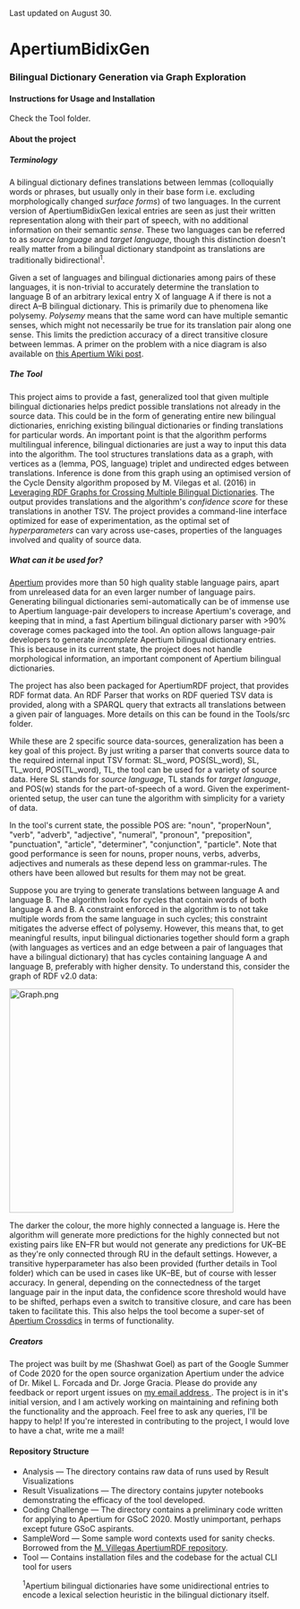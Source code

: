 Last updated on August 30.

# ApertiumBidixGen

### Bilingual Dictionary Generation via Graph Exploration

#### Instructions for Usage and Installation
Check the Tool folder.

#### About the project

<h5> Terminology </h5>

A bilingual dictionary defines translations between lemmas (colloquially words or phrases, but usually only in their base form i.e. excluding morphologically changed *surface forms*) of two languages. In the current version of ApertiumBidixGen lexical entries are seen as just their written representation along with their part of speech, with no additional information on their semantic *sense*. These two languages can be referred to as *source language* and *target language*, though this distinction doesn't really matter from a bilingual dictionary standpoint as translations are traditionally bidirectional<sup>1</sup>. <br>

Given a set of languages and bilingual dictionaries among pairs of these languages, it is non-trivial to accurately determine the translation to language B of an arbitrary lexical entry X of language A if there is not a direct A–B bilingual dictionary. This is primarily due to phenomena like polysemy. *Polysemy* means that the same word can have multiple semantic senses, which might not necessarily be true for its translation pair along one sense. This limits the prediction accuracy of a direct transitive closure between lemmas. A primer on the problem with a nice diagram is also available on [this Apertium Wiki post](https://wiki.apertium.org/wiki/Bilingual_dictionary_discovery). <br>

<h5> The Tool </h5>

This project aims to provide a fast, generalized tool that given multiple bilingual dictionaries helps predict possible translations not already in the source data. This could be in the form of generating entire new bilingual dictionaries, enriching existing bilingual dictionaries or finding translations for particular words. An important point is that the algorithm performs multilingual inference, bilingual dictionaries are just a way to input this data into the algorithm. The tool structures translations data as a graph, with vertices as a (lemma, POS, language) triplet and undirected edges between translations. Inference is done from this graph using an optimised version of the Cycle Density algorithm proposed by M. Vilegas et al. (2016) in [Leveraging RDF Graphs for Crossing Multiple Bilingual Dictionaries](https://www.aclweb.org/anthology/L16-1140/). The output provides translations and the algorithm's *confidence score* for these translations in another TSV. The project provides a command-line interface optimized for ease of experimentation, as the optimal set of *hyperparameters* can vary across use-cases, properties of the languages involved and quality of source data. <br>

<h5> What can it be used for? </h5>

[Apertium](https://github.com/apertium/apertium-trunk) provides more than 50 high quality stable language pairs, apart from unreleased data for an even larger number of language pairs. Generating bilingual dictionaries semi-automatically can be of immense use to Apertium language-pair developers to increase Apertium's coverage, and keeping that in mind, a fast Apertium bilingual dictionary parser with >90% coverage comes packaged into the tool. An option allows language-pair developers to generate *incomplete* Apertium bilingual dictionary entries. This is because in its current state, the project does not handle morphological information, an important component of Apertium bilingual dictionaries. <br>

The project has also been packaged for ApertiumRDF project, that provides RDF format data. An RDF Parser that works on RDF queried TSV data is provided, along with a SPARQL query that extracts all translations between a given pair of languages. More details on this can be found in the Tools/src folder. <br>

While these are 2 specific source data-sources, generalization has been a key goal of this project. By just writing a parser that converts source data to the required internal input TSV format: SL_word, POS(SL_word), SL, TL_word, POS(TL_word), TL, the tool can be used for a variety of source data. Here SL stands for *source language*, TL stands for *target language*, and POS(w) stands for the part-of-speech of a word. Given the experiment-oriented setup, the user can tune the algorithm with simplicity for a variety of data.<br>

In the tool's current state, the possible POS are: "noun", "properNoun", "verb", "adverb", "adjective", "numeral", "pronoun", "preposition", "punctuation", "article", "determiner", "conjunction", "particle". Note that good performance is seen for nouns, proper nouns, verbs, adverbs, adjectives and numerals as these depend less on grammar-rules. The others have been allowed but results for them may not be great. <br>

Suppose you are trying to generate translations between language A and language B. The algorithm looks for cycles that contain words of both language A and B. A constraint enforced in the algorithm is to not take multiple words from the same language in such cycles; this constraint mitigates the adverse effect of polysemy. However, this means that, to get meaningful results, input bilingual dictionaries together should form a graph (with languages as vertices and an edge between a pair of languages that have a bilingual dictionary) that has cycles containing language A and language B, preferably with higher density. To understand this, consider the graph of RDF v2.0 data: <br>

<a href="https://www.imageupload.net/image/kjOpd"><img src="https://img.imageupload.net/2020/08/30/Graph.png" alt="Graph.png" height=400 /></a>

The darker the colour, the more highly connected a language is.  Here the algorithm will generate more predictions for the highly connected but not existing pairs like EN–FR but would not generate any predictions for UK–BE as they're only connected through RU in the default settings. However, a transitive hyperparameter has also been provided (further details in Tool folder) which can be used in cases like UK–BE, but of course with lesser accuracy. In general, depending on the connectedness of the target language pair in the input data, the confidence score threshold would have to be shifted, perhaps even a switch to transitive closure, and care has been taken to facilitate this. This also helps the tool become a super-set of [Apertium Crossdics](https://wiki.apertium.org/wiki/Crossdics) in terms of functionality. <br>

<h5> Creators </h5>

The project was built by me (Shashwat Goel) as part of the Google Summer of Code 2020 for the open source organization Apertium under the advice of Dr. Mikel L. Forcada and Dr. Jorge Gracia. Please do provide any feedback or report urgent issues on <a href="mailto:shashwat.goel@research.iiit.ac.in"> my email address </a>. The project is in it's initial version, and I am actively working on maintaining and refining both the functionality and the approach. Feel free to ask any queries, I'll be happy to help! If you're interested in contributing to the project, I would love to have a chat, write me a mail! <br>

#### Repository Structure

<ul>
<li> Analysis — The directory contains raw data of runs used by Result Visualizations
<li> Result Visualizations — The directory contains jupyter notebooks demonstrating the efficacy of the tool developed.
<li> Coding Challenge — The directory contains a preliminary code written for applying to Apertium for GSoC 2020. Mostly unimportant, perhaps except future GSoC aspirants.
    <li> SampleWord — Some sample word contexts used for sanity checks. Borrowed from the <a href="https://github.com/martavillegas/ApertiumRDF">M. Villegas ApertiumRDF repository</a>.
<li> Tool — Contains installation files and the codebase for the actual CLI tool for users


<sup>1</sup>Apertium bilingual dictionaries have some unidirectional entries to encode a lexical selection heuristic in the bilingual dictionary itself.

